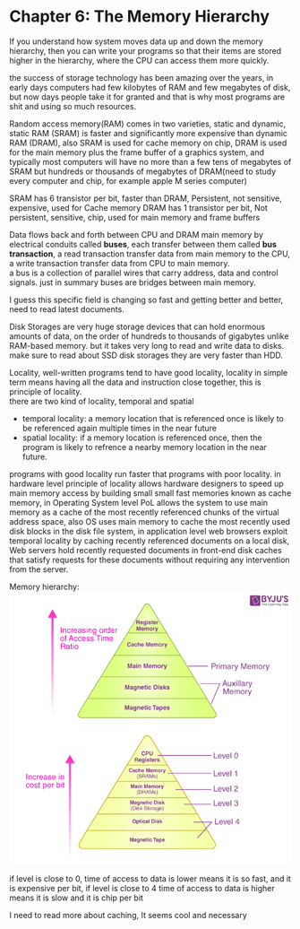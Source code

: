 # Chapter 6: The Memory Hierarchy

If you understand how system moves data up and down the memory hierarchy, then you can write your programs so that their items are stored higher in the hierarchy, where the CPU can access them more quickly.

the success of storage technology has been amazing over the years, in early days computers had few kilobytes of RAM and few megabytes of disk, but now days people take it for granted and that is why most programs are shit and using so much resources.

Random access memory(RAM) comes in two varieties, static and dynamic, static RAM (SRAM) is faster and significantly more expensive than dynamic RAM (DRAM), also SRAM is used for cache memory on chip, DRAM is used for the main memory plus the frame buffer of a graphics system, and typically most computers will have no more than a few tens of megabytes of SRAM but hundreds or thousands of megabytes of DRAM(need to study every computer and chip, for example apple M series computer)

SRAM has 6 transistor per bit, faster than DRAM, Persistent, not sensitive, expensive, used for Cache memory
DRAM has 1 transistor per bit, Not persistent, sensitive, chip, used for main memory and frame buffers

Data flows back and forth between CPU and DRAM main memory by electrical conduits called **buses**, each transfer between them called **bus transaction**, a read transaction transfer data from main memory to the CPU, a write transaction transfer data from CPU to main memory.  
a bus is a collection of parallel wires that carry address, data and control signals. just in summary buses are bridges between main memory.

I guess this specific field is changing so fast and getting better and better, need to read latest documents.

Disk Storages are very huge storage devices that can hold enormous amounts of data, on the order of hundreds to thousands of gigabytes unlike RAM-based memory.  but it takes very long to read and write data to disks. make sure to read about SSD disk storages they are very faster than HDD.

Locality, well-written programs tend to have good locality, locality in simple term means having all the data and instruction close together, this is principle of locality.  
there are two kind of locality, temporal and spatial
- temporal locality: a memory location that is referenced once is likely to be referenced again multiple times in the near future
- spatial locality: if a memory location is referenced once, then the program is likely to refrence a nearby memory location in the near future.

programs with good locality run faster that programs with poor locality. in hardware level principle of locality allows hardware designers to speed up main memory access by building small small fast memories known as cache memory, in Operating System level PoL allows the system to use main memory as a cache of the most recently referenced chunks of the virtual address space, also OS uses main memory to cache the most recently used disk blocks in the disk file system, in application level web browsers exploit temporal locality by caching recently referenced documents on a local disk, Web servers hold recently requested documents in front-end disk caches that satisfy requests for these documents without requiring any intervention from the server.

Memory hierarchy:  
 ![Memory hierarchy](/assets/word-image115.png)

if level is close to 0, time of access to data is lower means it is so fast, and it is expensive per bit, if level is close to 4 time of access to data is higher means it is slow and it is chip per bit

I need to read more about caching, It seems cool and necessary